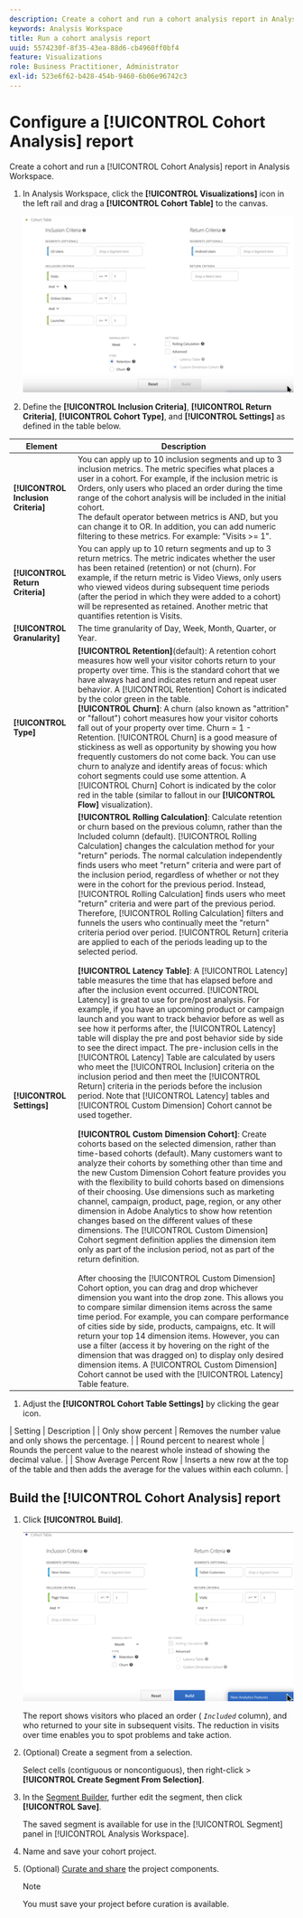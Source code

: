 ```yaml
---
description: Create a cohort and run a cohort analysis report in Analysis Workspace.
keywords: Analysis Workspace
title: Run a cohort analysis report
uuid: 5574230f-8f35-43ea-88d6-cb4960ff0bf4
feature: Visualizations
role: Business Practitioner, Administrator
exl-id: 523e6f62-b428-454b-9460-6b06e96742c3
---
```

# Configure a [!UICONTROL Cohort Analysis] report

Create a cohort and run a [!UICONTROL Cohort Analysis] report in Analysis Workspace.

1. In Analysis Workspace, click the **[!UICONTROL Visualizations]** icon in the left rail and drag a **[!UICONTROL Cohort Table]** to the canvas.

   ![](assets/cohort-table.png)

1. Define the **[!UICONTROL Inclusion Criteria]**, **[!UICONTROL Return Criteria]**, **[!UICONTROL Cohort Type]**, and **[!UICONTROL Settings]** as defined in the table below.

| Element | Description |
|--- |--- |
|**[!UICONTROL Inclusion Criteria]**|You can apply up to 10 inclusion segments and up to 3 inclusion metrics. The metric specifies what places a user in a cohort. For example, if the inclusion metric is Orders, only users who placed an order during the time range of the cohort analysis will be included in the initial cohort.<br>The default operator between metrics is AND, but you can change it to OR. In addition, you can add numeric filtering to these metrics. For example: "Visits >= 1".</br>|
|**[!UICONTROL Return Criteria]**|You can apply up to 10 return segments and up to 3 return metrics. The metric indicates whether the user has been retained (retention) or not (churn). For example, if the return metric is Video Views, only users who viewed videos during subsequent time periods (after the period in which they were added to a cohort) will be represented as retained. Another metric that quantifies retention is Visits.|
|**[!UICONTROL Granularity]**|The time granularity of Day, Week, Month, Quarter, or Year.|
|**[!UICONTROL Type]**|**[!UICONTROL Retention]**(default): A retention cohort measures how well your visitor cohorts return to your property over time. This is the standard cohort that we have always had and indicates return and repeat user behavior. A [!UICONTROL Retention] Cohort is indicated by the color green in the table.<br>**[!UICONTROL Churn]**: A churn (also known as "attrition" or "fallout") cohort measures how your visitor cohorts fall out of your property over time. Churn = 1 - Retention. [!UICONTROL Churn] is a good measure of stickiness as well as opportunity by showing you how frequently customers do not come back. You can use churn to analyze and identify areas of focus: which cohort segments could use some attention. A [!UICONTROL Churn] Cohort is indicated by the color red in the table (similar to fallout in our **[!UICONTROL Flow]** visualization).</br>|
|**[!UICONTROL Settings]**|**[!UICONTROL Rolling Calculation]**: Calculate retention or churn based on the previous column, rather than the Included column (default). [!UICONTROL Rolling Calculation] changes the calculation method for your "return" periods. The normal calculation independently finds users who meet "return" criteria and were part of the inclusion period, regardless of whether or not they were in the cohort for the previous period. Instead, [!UICONTROL Rolling Calculation] finds users who meet "return" criteria and were part of the previous period. Therefore, [!UICONTROL Rolling Calculation] filters and funnels the users who continually meet the "return" criteria period over period. [!UICONTROL Return] criteria are  applied to each of the periods leading up to the selected period. </br><br>**[!UICONTROL Latency Table]**: A [!UICONTROL Latency] table measures the time that has elapsed before and after the inclusion event occurred. [!UICONTROL Latency] is great to use for pre/post analysis. For example, if you have an upcoming product or campaign launch and you want to track behavior before as well as see how it performs after, the [!UICONTROL Latency] table will display the pre and post behavior side by side to see the direct impact. The pre-inclusion cells in the [!UICONTROL Latency] Table are calculated by users who meet the [!UICONTROL Inclusion] criteria on the inclusion period and then meet the [!UICONTROL Return] criteria in the periods before the inclusion period. Note that [!UICONTROL Latency] tables and [!UICONTROL Custom Dimension] Cohort cannot be used together.</br><br>**[!UICONTROL Custom Dimension Cohort]**: Create cohorts based on the selected dimension, rather than time-based cohorts (default). Many customers want to analyze their cohorts by something other than time and the new Custom Dimension Cohort feature provides you with the flexibility to build cohorts based on dimensions of their choosing. Use dimensions such as marketing channel, campaign, product, page, region, or any other dimension in Adobe Analytics to show how retention changes based on the different values of these dimensions. The [!UICONTROL Custom Dimension] Cohort segment definition applies the dimension item only as part of the inclusion period, not as part of the return definition.</br><br>After choosing the [!UICONTROL Custom Dimension] Cohort option, you can drag and drop whichever dimension you want into the drop zone. This allows you to compare similar dimension items across the same time period. For example, you can compare performance of cities side by side, products, campaigns, etc. It will return your top 14 dimension items. However, you can use a filter (access it by hovering on the right of the dimension that was dragged on) to display only desired dimension items. A [!UICONTROL Custom Dimension] Cohort cannot be used with the [!UICONTROL Latency] Table feature.</br>|

1. Adjust the **[!UICONTROL Cohort Table Settings]** by clicking the gear icon.

| Setting | Description |
| Only show percent | Removes the number value and only shows the percentage. |
| Round percent to nearest whole | Rounds the percent value to the nearest whole instead of showing the decimal value. |
| Show Average Percent Row | Inserts a new row at the top of the table and then adds the average for the values within each column. |

## Build the [!UICONTROL Cohort Analysis] report

1. Click **[!UICONTROL Build]**.

   ![Step Result](assets/cohort-report.png)

   The report shows visitors who placed an order ( *`Included`* column), and who returned to your site in subsequent visits. The reduction in visits over time enables you to spot problems and take action.
1. (Optional) Create a segment from a selection.

   Select cells (contiguous or noncontiguous), then right-click > **[!UICONTROL Create Segment From Selection]**.

1. In the [Segment Builder](/help/components/segmentation/segmentation-workflow/seg-build.md), further edit the segment, then click **[!UICONTROL Save]**.

   The saved segment is available for use in the [!UICONTROL Segment] panel in [!UICONTROL Analysis Workspace].
1. Name and save your cohort project.
1. (Optional) [Curate and share](/help/analyze/analysis-workspace/curate-share/curate.md) the project components.

   >[!NOTE]
   >
   >You must save your project before curation is available.
